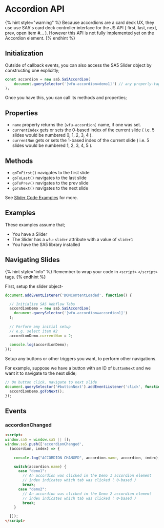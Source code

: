 # Accordion API

{% hint style="warning" %}
Because accordions are a card deck UX, they use use SA5's card deck controller interface for the JS API ( first, last, next, prev, open item #... ).  However this API is not fully implemented yet on the Accordion element.&#x20;
{% endhint %}

## Initialization <a href="#wfu-lightbox-captions-attribute" id="wfu-lightbox-captions-attribute"></a>

Outside of callback events, you can also access the SA5 Slider object by constructing one explicitly;

```javascript
const accordion = new sa5.Sa5Accordion(
    document.querySelector('[wfu-accordion=demo1]') // any properly-tagged element
);
```

Once you have this, you can call its methods and properties;

## Properties <a href="#wfu-lightbox-captions-attribute" id="wfu-lightbox-captions-attribute"></a>

* `name` property returns the `[wfu-accordion]` name, if one was set.
* `currentIndex` gets or sets the 0-based index of the current slide ( i.e. 5 slides would be numbered 0, 1, 2, 3, 4 ).
* `currentNum` gets or sets the 1-based index of the current slide ( i.e. 5 slides would be numbered 1, 2, 3, 4, 5 ).&#x20;

## Methods <a href="#wfu-lightbox-captions-attribute" id="wfu-lightbox-captions-attribute"></a>

* `goToFirst()` navigates to the first slide
* `goToLast()` navigates to the last slide
* `goToPrev()` navigates to the prev slide
* `goToNext()` navigates to the next slide

See [Slider Code Examples](../slider/slider-code-examples.md) for more.&#x20;



## Examples

These examples assume that;

* You have a Slider
* The Slider has a `wfu-slider` attribute with a value of `slider1`&#x20;
* You have the SA5 library installed&#x20;

## Navigating Slides

{% hint style="info" %}
Remember to wrap your code in `<script>` `</script>` tags.
{% endhint %}

First, setup the slider object-

```javascript
document.addEventListener('DOMContentLoaded', function() { 

  // Initialize SA5 Webflow Tabs
  accordionDemo = new sa5.Sa5Accordion(
    document.querySelector('[wfu-accordion=accordion1]')
  );
  
  // Perform any initial setup
  // e.g. select item #2
  accordionDemo.currentNum = 2;
  
  console.log(accordionDemo);
});
```

Setup any buttons or other triggers you want, to perform other navigations.&#x20;

For example, suppose we have a button with an ID of `buttonNext` and we want it to navigate to the next slide;

```javascript
// On button click, navigate to next slide 
document.querySelector('#buttonNext').addEventListener('click', function() {
  accordionDemo.goToNext();
});
```

## Events

### accordionChanged

```html
<script>
window.sa5 = window.sa5 || [];
window.sa5.push(['accordionChanged', 
  (accordion, index) => {
    
    console.log("ACCORDION CHANGED", accordion.name, accordion, index); 

    switch(accordion.name) {
      case "demo1": 
        // An accordion was clicked in the Demo 1 accordion element
        // index indicates which tab was clicked ( 0-based )
        break;
      case "demo2": 
        // An accordion was clicked in the Demo 2 accordion element
        // index indicates which tab was clicked ( 0-based )
        break;
    }

  }]); 
</script>
```







